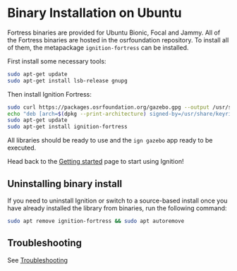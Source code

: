 # Binary Installation on Ubuntu

Fortress binaries are provided for Ubuntu Bionic, Focal and Jammy. All of the Fortress
binaries are hosted in the osrfoundation repository. To install all of them,
the metapackage `ignition-fortress` can be installed.

First install some necessary tools:

```bash
sudo apt-get update
sudo apt-get install lsb-release gnupg
```

Then install Ignition Fortress:


```bash
sudo curl https://packages.osrfoundation.org/gazebo.gpg --output /usr/share/keyrings/pkgs-osrf-archive-keyring.gpg
echo "deb [arch=$(dpkg --print-architecture) signed-by=/usr/share/keyrings/pkgs-osrf-archive-keyring.gpg] https://packages.osrfoundation.org/gazebo/ubuntu-stable $(lsb_release -cs) main" | sudo tee /etc/apt/sources.list.d/gazebo-stable.list > /dev/null
sudo apt-get update
sudo apt-get install ignition-fortress
```

All libraries should be ready to use and the `ign gazebo` app ready to be executed.

Head back to the [Getting started](getstarted)
page to start using Ignition!

## Uninstalling binary install

If you need to uninstall Ignition or switch to a source-based install once you
have already installed the library from binaries, run the following command:

```bash
sudo apt remove ignition-fortress && sudo apt autoremove
```

## Troubleshooting

See [Troubleshooting](troubleshooting.md#ubuntu)
